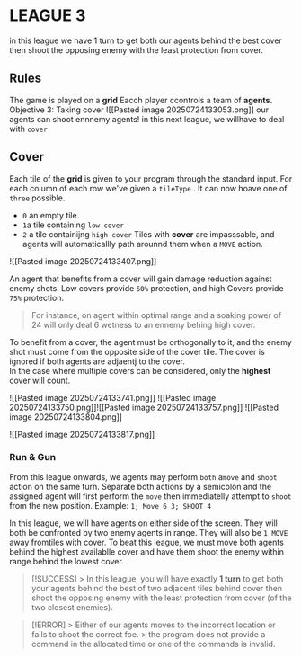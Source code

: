 # LEAGUE 3
in this league   we have 1 turn  to get both our agents behind the best cover then shoot the opposing enemy with the least protection from cover.

## Rules
The game is played on  a **grid**
Eacch player ccontrols a team  of **agents.**
Objective 3: Taking cover
![[Pasted image 20250724133053.png]]
our agents can shoot ennnemy agents! in this next league, we willhave to deal with `cover` 

## Cover
Each tile of the **grid** is given to your program through the standard input. For each column of each row we've given  a `tileType` . It can now hoave one of  `three` possible.
- `0` an empty tile.
- `1`a tile containing `low cover`
- `2` a tile containijng `high cover`
Tiles with **cover** are impasssable, and agents will  automaticallly path arounnd them when  a `MOVE` action.

![[Pasted image 20250724133407.png]]

An agent that benefits from a cover will gain damage reduction against enemy shots.
Low covers  provide `50%` protection, and high Covers provide `75%` protection.

> For instance, on  agent within optimal  range and  a soaking power of 24 will only deal 6
> wetness to an ennemy behing  high cover.

To benefit from a cover, the agent must be orthogonally to it, and the enemy shot must come from the opposite side of the cover tile. The cover is ignored if both agents are adjaentj to the cover.  
In the case where multiple covers can  be  considered, only the **highest** cover will count.

![[Pasted image 20250724133741.png]]
![[Pasted image 20250724133750.png]]![[Pasted image 20250724133757.png]]
![[Pasted image 20250724133804.png]]

![[Pasted image 20250724133817.png]]

### Run  & Gun
From this league onwards, we agents  may  perform `both` a`move` and `shoot` action on
the  same turn. Separate both actions by a semicolon and the assigned agent will first perform the  `move` then immediatelly attempt to `shoot` from the new position.
Example: `1; Move 6 3; SHOOT 4`

In  this league, we will have agents on either  side of the screen. They will both be confronted by two enemy agents in range.  They will also be `1 MOVE` away fromtiles  with cover. To beat this league, we  must move both agents behind the highest availablle cover and have them shoot the enemy within range  behind the lowest cover.

> [!SUCCESS]
    > In this league, you will have exactly **1 turn** to get both your agents behind the best of two adjacent tiles behind cover then shoot the opposing enemy with the least protection from cover (of the two closest enemies).

> [!ERROR]
    > Either of our agents moves to the incorrect location or fails to  shoot the  correct foe.
    > the program does not provide a command in the  allocated time or one of the commands is invalid. 
    
    
